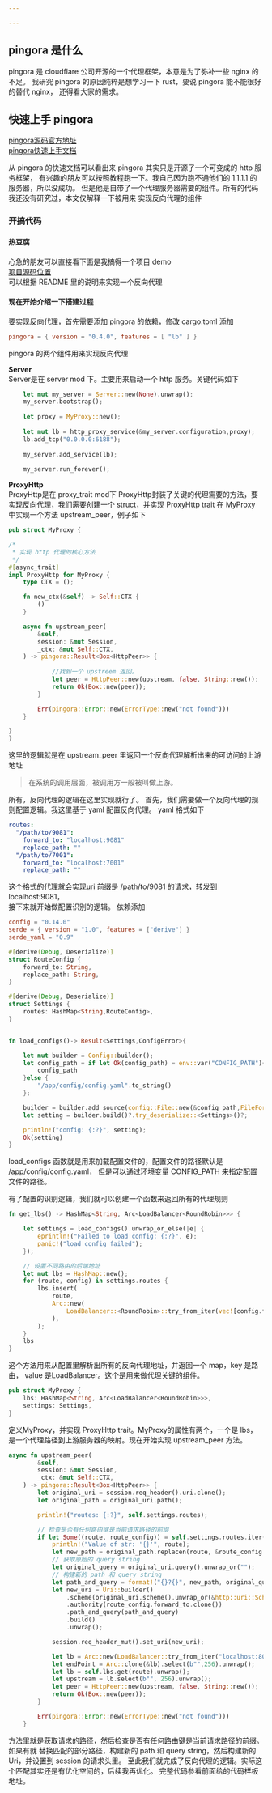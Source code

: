 ```yaml
---

---
```


## pingora 是什么
pingora 是 cloudflare 公司开源的一个代理框架，本意是为了弥补一些 nginx 的不足。
我研究 pingora 的原因纯粹是想学习一下 rust，要说 pingora 能不能很好的替代 nginx，
还得看大家的需求。

## 快速上手 pingora
[pingora源码官方地址](https://github.com/cloudflare/pingora)  
[pingora快速上手文档](https://github.com/cloudflare/pingora/blob/main/docs/quick_start.md)

从 pingora 的快速文档可以看出来 pingora 其实只是开源了一个可变成的 http 服务框架，
有兴趣的朋友可以按照教程跑一下。我自己因为跑不通他们的 1.1.1.1 的服务器，所以没成功。
但是他是自带了一个代理服务器需要的组件。所有的代码我还没有研究过，本文仅解释一下被用来
实现反向代理的组件

### 开搞代码

#### 热豆腐
心急的朋友可以直接看下面是我搞得一个项目 demo  
[项目源码位置](https://github.com/xiaoyuzhzh/gateway)  
可以根据 README 里的说明来实现一个反向代理

#### 现在开始介绍一下搭建过程
要实现反向代理，首先需要添加 pingora 的依赖，修改 cargo.toml
添加  
```toml
pingora = { version = "0.4.0", features = [ "lb" ] }
```  
pingora 的两个组件用来实现反向代理  

**Server**  
Server是在 server mod 下。主要用来启动一个 http 服务。关键代码如下
```rust
    let mut my_server = Server::new(None).unwrap();
    my_server.bootstrap();
    
    let proxy = MyProxy::new();
    
    let mut lb = http_proxy_service(&my_server.configuration,proxy);
    lb.add_tcp("0.0.0.0:6188");
    
    my_server.add_service(lb);
    
    my_server.run_forever();
```

**ProxyHttp**  
ProxyHttp是在 proxy_trait mod下
ProxyHttp封装了关键的代理需要的方法，要实现反向代理，我们需要创建一个 struct，并实现 ProxyHttp trait
在 MyProxy 中实现一个方法 upstream_peer，例子如下
```rust
pub struct MyProxy {

/*
 * 实现 http 代理的核心方法
 */
#[async_trait]
impl ProxyHttp for MyProxy {
    type CTX = ();

    fn new_ctx(&self) -> Self::CTX {
        ()
    }

    async fn upstream_peer(
        &self,
        session: &mut Session,
        _ctx: &mut Self::CTX,
    ) -> pingora::Result<Box<HttpPeer>> {
    
            //找到一个 upstreem 返回。
            let peer = HttpPeer::new(upstream, false, String::new());
            return Ok(Box::new(peer));
        }

        Err(pingora::Error::new(ErrorType::new("not found")))
    }

}
}
```
这里的逻辑就是在 upstream_peer 里返回一个反向代理解析出来的可访问的上游地址
> 在系统的调用层面，被调用方一般被叫做上游。

所有，反向代理的逻辑在这里实现就行了。
首先，我们需要做一个反向代理的规则配置逻辑。我这里基于 yaml 配置反向代理。
yaml 格式如下
```yaml
routes:
  "/path/to/9081": 
    forward_to: "localhost:9081"
    replace_path: ""
  "/path/to/7001": 
    forward_to: "localhost:7001"
    replace_path: ""

```
这个格式的代理就会实现uri 前缀是 /path/to/9081 的请求，转发到 localhost:9081，  
接下来就开始做配置识别的逻辑。
依赖添加
```toml
config = "0.14.0"
serde = { version = "1.0", features = ["derive"] }
serde_yaml = "0.9"
```
```rust
#[derive(Debug, Deserialize)]
struct RouteConfig {
    forward_to: String,
    replace_path: String,
}

#[derive(Debug, Deserialize)]
struct Settings {
    routes: HashMap<String,RouteConfig>,
}


fn load_configs()-> Result<Settings,ConfigError>{

    let mut builder = Config::builder();
    let config_path = if let Ok(config_path) = env::var("CONFIG_PATH"){
        config_path
    }else {
        "/app/config/config.yaml".to_string()
    };

    builder = builder.add_source(config::File::new(&config_path,FileFormat::Yaml));
    let setting = builder.build()?.try_deserialize::<Settings>()?;

    println!("config: {:?}", setting);
    Ok(setting)
}
```
load_configs 函数就是用来加载配置文件的，配置文件的路径默认是 /app/config/config.yaml，
但是可以通过环境变量 CONFIG_PATH 来指定配置文件的路径。

有了配置的识别逻辑，我们就可以创建一个函数来返回所有的代理规则
```rust
fn get_lbs() -> HashMap<String, Arc<LoadBalancer<RoundRobin>>> {

    let settings = load_configs().unwrap_or_else(|e| {
        eprintln!("Failed to load config: {:?}", e);
        panic!("load config failed");
    });

    // 设置不同路由的后端地址
    let mut lbs = HashMap::new();
    for (route, config) in settings.routes {
        lbs.insert(
            route,
            Arc::new(
                LoadBalancer::<RoundRobin>::try_from_iter(vec![config.forward_to]).unwrap(),
            ),
        );
    }
    lbs
}
```
这个方法用来从配置里解析出所有的反向代理地址，并返回一个 map，key 是路由，
value 是LoadBalancer。这个是用来做代理关键的组件。
```rust
pub struct MyProxy {
    lbs: HashMap<String, Arc<LoadBalancer<RoundRobin>>>,
    settings: Settings,
}
```
定义MyProxy，并实现 ProxyHttp trait。MyProxy的属性有两个，一个是 lbs，
是一个代理路径到上游服务器的映射。现在开始实现 upstream_peer 方法。
```rust
async fn upstream_peer(
        &self,
        session: &mut Session,
        _ctx: &mut Self::CTX,
    ) -> pingora::Result<Box<HttpPeer>> {
        let original_uri = session.req_header().uri.clone();
        let original_path = original_uri.path();

        println!("routes: {:?}", self.settings.routes);

        // 检查是否有任何路由键是当前请求路径的前缀
        if let Some((route, route_config)) = self.settings.routes.iter().find(|(key, _)| original_path.starts_with(&**key)) {
            println!("Value of str: '{}'", route);
            let new_path = original_path.replacen(route, &route_config.replace_path, 1); // 替换匹配的部分路径
            // 获取原始的 query string
            let original_query = original_uri.query().unwrap_or("");
            // 构建新的 path 和 query string
            let path_and_query = format!("{}?{}", new_path, original_query);
            let new_uri = Uri::builder()
                .scheme(original_uri.scheme().unwrap_or(&http::uri::Scheme::HTTP).as_str())
                .authority(route_config.forward_to.clone())
                .path_and_query(path_and_query)
                .build()
                .unwrap();

            session.req_header_mut().set_uri(new_uri);

            let lb = Arc::new(LoadBalancer::try_from_iter("localhost:8080"));
            let endPoint = Arc::clone(&lb).select(b"",256).unwrap();
            let lb = self.lbs.get(route).unwrap();
            let upstream = lb.select(b"", 256).unwrap();
            let peer = HttpPeer::new(upstream, false, String::new());
            return Ok(Box::new(peer));
        }

        Err(pingora::Error::new(ErrorType::new("not found")))
    }
```
方法里就是获取请求的路径，然后检查是否有任何路由键是当前请求路径的前缀。如果有就
替换匹配的部分路径，构建新的 path 和 query string，然后构建新的 Uri，并设置到
session 的请求头里。
至此我们就完成了反向代理的逻辑。实际这个匹配其实还是有优化空间的，后续我再优化。
完整代码参看前面给的代码样板地址。


